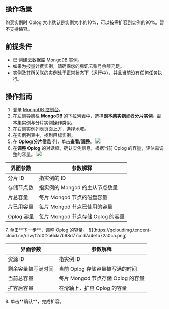 ## 操作场景

 购买实例时 Oplog 大小默认是实例大小的10%，可以按需扩容到实例的90%。暂不支持缩容。

## 前提条件

- 已 [创建云数据库 MongoDB 实例](https://cloud.tencent.com/document/product/240/3551)。
- 如果为按量计费实例，请确保您的腾讯云账号余额充足。
- 实例及其所关联的实例处于正常状态下（运行中），并且当前没有任何任务执行。

## 操作指南
1. 登录 [MongoDB 控制台](https://console.cloud.tencent.com/mongodb)。
2. 在左侧导航栏 **MongoDB** 的下拉列表中，选择**副本集实例**或者**分片实例**。副本集实例与分片实例操作类似。
3. 在右侧实例列表页面上方，选择地域。
4. 在实例列表中，找到目标实例。
5. 在 **Oplog/分片信息** 列，单击**查看/调整**。
![](https://qcloudimg.tencent-cloud.cn/raw/7039324c99fe4ee5e1f940cd451fc6e1.png)
6. 在**调整 Oplog** 的对话框，确认实例信息，根据当前 Oplog 的容量，评估需调整的容量。
![](https://qcloudimg.tencent-cloud.cn/raw/fab0ddaa2b1512032fa2567354df2dfa.png)
<table>
<thead><tr><th>界面参数</th><th>参数解释</th></tr></thead>
<tbody><tr>
<td>分片 ID</td><td>指实例的 ID</td></tr>
<tr>
<td>存储节点数</td><td>指实例的 Mongod 的主从节点数量</td></tr>
<tr>
<td>片总容量</td><td>每片 Mongod 节点的磁盘容量</td></tr>
<tr>
<td>片已用容量</td><td>每片 Mongod 节点已使用的容量</td></tr>
<tr>
<td>Oplog 容量</td><td>每片 Mongod 节点存储 Oplog 的容量</td></tr>
</tbody></table>
7. 单击**下一步**，调整 Oplog 的容量。
![](https://qcloudimg.tencent-cloud.cn/raw/f2d0f2a6da7b98d77ccd7a4e1b72a0ca.png)
<table>
<thead><tr><th>界面参数</th><th>参数解释</th></tr></thead>
<tbody><tr>
<td>资源 ID</td><td>指实例 ID</td></tr>
<tr>
<td>剩余容量被写满时间</td><td>当前 Oplog 存储容量被写满的时间</td></tr>
<tr>
<td>当前总容量</td><td>每片 Mongod 节点存储 Oplog 的容量</td></tr>
<tr>
<td>扩容后容量</td><td>在滑轴上，扩容 Oplog 的容量</td></tr>
</tbody></table>
8. 单击**确认**，完成扩容。

